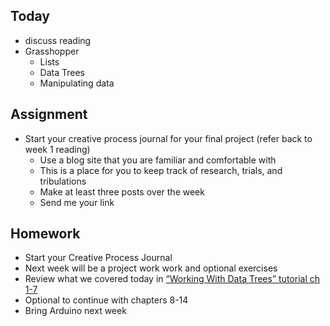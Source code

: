 
## Today

- discuss reading
- Grasshopper
  - Lists
  - Data Trees
  - Manipulating data

## Assignment

- Start your creative process journal for your final project (refer back to week 1 reading)
  - Use a blog site that you are familiar and comfortable with
  - This is a place for you to keep track of research, trials, and tribulations
  - Make at least three posts over the week
  - Send me your link

## Homework

- Start your Creative Process Journal
- Next week will be a project work work and optional exercises
- Review what we covered today in [“Working With Data Trees” tutorial ch 1-7](https://www.youtube.com/playlist?list=PLGV167zE8gnV-mffyzD3mDhOrSM-CXaYW)
- Optional to continue with chapters 8-14
- Bring Arduino next week
